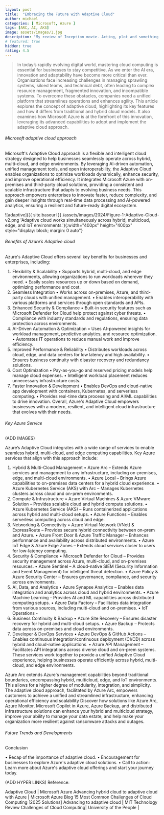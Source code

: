 ```yaml
---
layout: post
title:  "Embracing the Future with Adaptive Cloud"
author: michael
categories: [ Microsoft, Azure ]
tags: [ARC, AI, AKS]
image: assets/images/1.jpg
description: "My review of Inception movie. Acting, plot and something else in this short description."
# featured: true
hidden: true
rating: 4.5
---
```


> In today’s rapidly evolving digital world, mastering cloud computing is essential for businesses to stay competitive. As we enter the AI era, innovation and adaptability have become more critical than ever. Organisations face increasing challenges in managing sprawling systems, siloed teams, and technical debt, often leading to complex resource management, fragmented innovation, and incompatible systems. To overcome these obstacles, companies need a unified platform that streamlines operations and enhances agility. This article explores the concept of adaptive cloud, highlighting its key features and how it differs from traditional and hybrid cloud models. It also examines how Microsoft Azure is at the forefront of this innovation, leveraging its advanced capabilities to adopt and implement the adaptive cloud approach.

###### Microsoft adaptive cloud approach 

Microsoft's Adaptive Cloud approach is a flexible and intelligent cloud strategy designed to help businesses seamlessly operate across hybrid, multi-cloud, and edge environments. By leveraging AI-driven automation, unified management tools, and open interoperability, the Adaptive Cloud enables organizations to optimize workloads dynamically, enhance security, and improve operational efficiency. It integrates Microsoft Azure with on-premises and third-party cloud solutions, providing a consistent and scalable infrastructure that adapts to evolving business needs. This approach empowers enterprises to innovate faster, reduce complexity, and gain deeper insights through real-time data processing and AI-powered analytics, ensuring a resilient and future-ready digital ecosystem.

![adaptive]({{ site.baseurl }} /assets/images/2024/Figure-1-Adaptive-Cloud-v2.png 'Adaptive cloud works simultaneously across hybrid, multicloud, edge, and IoT environments.'){:width="400px" height="400px" style="display: block; margin: 0 auto"}

###### Benefits of Azure’s Adaptive cloud

Azure's Adaptive Cloud offers several key benefits for businesses and enterprises, including:
1. Flexibility & Scalability
•	Supports hybrid, multi-cloud, and edge environments, allowing organizations to run workloads wherever they need.
•	Easily scales resources up or down based on demand, optimizing performance and cost.
2. Seamless Integration
•	Works across on-premises, Azure, and third-party clouds with unified management.
•	Enables interoperability with various platforms and services through open standards and APIs.
3. Enhanced Security & Compliance
•	Built-in security features such as Microsoft Defender for Cloud help protect against cyber threats.
•	Compliance with industry standards and regulations, ensuring data protection across environments.
4. AI-Driven Automation & Optimization
•	Uses AI-powered insights for workload management, predictive analytics, and resource optimization.
•	Automates IT operations to reduce manual work and improve efficiency.
5. Improved Performance & Reliability
•	Distributes workloads across cloud, edge, and data centers for low latency and high availability.
•	Ensures business continuity with disaster recovery and redundancy solutions.
6. Cost Optimization
•	Pay-as-you-go and reserved pricing models help manage cloud expenses.
•	Intelligent workload placement reduces unnecessary infrastructure costs.
7. Faster Innovation & Development
•	Enables DevOps and cloud-native app development with containers, Kubernetes, and serverless computing.
•	Provides real-time data processing and AI/ML capabilities to drive innovation.
Overall, Azure's Adaptive Cloud empowers businesses with a modern, resilient, and intelligent cloud infrastructure that evolves with their needs.

###### Key Azure Service 

(ADD IMAGES)

Azure’s Adaptive Cloud integrates with a wide range of services to enable seamless hybrid, multi-cloud, and edge computing capabilities. Key Azure services that align with this approach include:
1. Hybrid & Multi-Cloud Management
•	Azure Arc – Extends Azure services and management to any infrastructure, including on-premises, edge, and multi-cloud environments.
•	Azure Local – Brings Azure capabilities to on-premises data centers for a hybrid cloud experience.
•	Azure Kubernetes Service (AKS) with Arc – Manages Kubernetes clusters across cloud and on-prem environments.
2. Compute & Infrastructure
•	Azure Virtual Machines & Azure VMware Solution – Provides scalable cloud and hybrid compute solutions.
•	Azure Kubernetes Service (AKS) – Runs containerized applications across hybrid and multi-cloud setups.
•	Azure Functions – Enables serverless computing across cloud and edge.
3. Networking & Connectivity
•	Azure Virtual Network (VNet) & ExpressRoute – Provides secure hybrid connectivity between on-prem and Azure.
•	Azure Front Door & Azure Traffic Manager – Enhances performance and availability across distributed environments.
•	Azure IoT Edge & Azure Edge Zones – Extends cloud services closer to users for low-latency computing.
4. Security & Compliance
•	Microsoft Defender for Cloud – Provides security management across Azure, multi-cloud, and on-premises resources.
•	Azure Sentinel – A cloud-native SIEM (Security Information and Event Management) for intelligent threat detection.
•	Azure Policy & Azure Security Center – Ensures governance, compliance, and security across environments.
5. AI, Data, and Analytics
•	Azure Synapse Analytics – Enables data integration and analytics across cloud and hybrid environments.
•	Azure Machine Learning – Provides AI and ML capabilities across distributed computing setups.
•	Azure Data Factory – Facilitates data integration from various sources, including multi-cloud and on-premises.
•	IoT Operations - 
6. Business Continuity & Backup
•	Azure Site Recovery – Ensures disaster recovery for hybrid and multi-cloud setups.
•	Azure Backup – Protects data across on-premises and cloud environments.
7. Developer & DevOps Services
•	Azure DevOps & GitHub Actions – Enables continuous integration/continuous deployment (CI/CD) across hybrid and cloud-native applications.
•	Azure API Management – Facilitates API integrations across diverse cloud and on-prem systems.
These services work together to provide a unified Adaptive Cloud experience, helping businesses operate efficiently across hybrid, multi-cloud, and edge environments.

Azure Arc extends Azure's management capabilities beyond traditional boundaries, encompassing hybrid, multicloud, edge, and IoT environments. This allows for a higher degree of modularity, integration, and simplicity. The adaptive cloud approach, facilitated by Azure Arc, empowers customers to achieve a unified and streamlined infrastructure, enhancing operational efficiency and scalability
Discover how solutions like Azure Arc, Azure Monitor, Microsoft Copilot in Azure, Azure Backup, and distributed infrastructure solutions can enhance your hybrid and multicloud strategy, improve your ability to manage your data estate, and help make your organization more resilient against ransomware attacks and outages.


###### Future Trends and Developments

Conclusion

•	Recap of the importance of adaptive cloud.
•	Encouragement for businesses to explore Azure's adaptive cloud solutions.
•	Call to action: Learn more about Azure's adaptive cloud offerings and start your journey today.

(ADD HYPER LINKS)
Reference:

Adaptive Cloud | Microsoft Azure
Advancing hybrid cloud to adaptive cloud with Azure | Microsoft Azure Blog
15 Most Common Challenges of Cloud Computing [2025 Solutions]
Advancing to adaptive cloud | MIT Technology Review
Challenges of Cloud Computing| University of the People |
